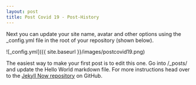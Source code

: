 ```yaml
---
layout: post
title: Post Covid 19 - Post-History
---
```


Next you can update your site name, avatar and other options using the \_config.yml file in the root of your repository (shown below).

![_config.yml]({{ site.baseurl }}/images/postcovid19.png)

The easiest way to make your first post is to edit this one. Go into /\_posts/ and update the Hello World markdown file. For more instructions head over to the [Jekyll Now repository](https://github.com/barryclark/jekyll-now) on GitHub.
